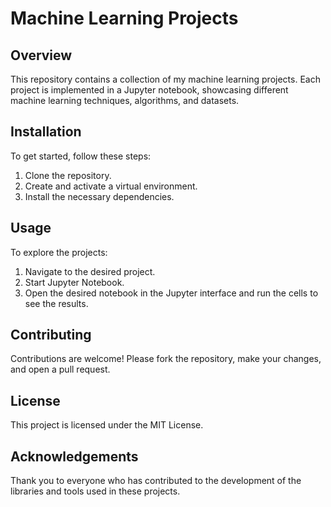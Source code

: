 # Machine Learning Projects

## Overview
This repository contains a collection of my machine learning projects. Each project is implemented in a Jupyter notebook, showcasing different machine learning techniques, algorithms, and datasets.

## Installation
To get started, follow these steps:

1. Clone the repository.
2. Create and activate a virtual environment.
3. Install the necessary dependencies.

## Usage
To explore the projects:

1. Navigate to the desired project.
2. Start Jupyter Notebook.
3. Open the desired notebook in the Jupyter interface and run the cells to see the results.

## Contributing
Contributions are welcome! Please fork the repository, make your changes, and open a pull request.

## License
This project is licensed under the MIT License.

## Acknowledgements
Thank you to everyone who has contributed to the development of the libraries and tools used in these projects.

